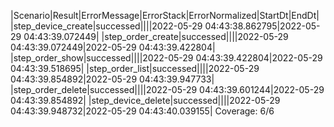 |Scenario|Result|ErrorMessage|ErrorStack|ErrorNormalized|StartDt|EndDt|
|step_device_create|successed||||2022-05-29 04:43:38.862795|2022-05-29 04:43:39.072449|
|step_order_create|successed||||2022-05-29 04:43:39.072449|2022-05-29 04:43:39.422804|
|step_order_show|successed||||2022-05-29 04:43:39.422804|2022-05-29 04:43:39.518695|
|step_order_list|successed||||2022-05-29 04:43:39.854892|2022-05-29 04:43:39.947733|
|step_order_delete|successed||||2022-05-29 04:43:39.601244|2022-05-29 04:43:39.854892|
|step_device_delete|successed||||2022-05-29 04:43:39.948732|2022-05-29 04:43:40.039155|
Coverage: 6/6

